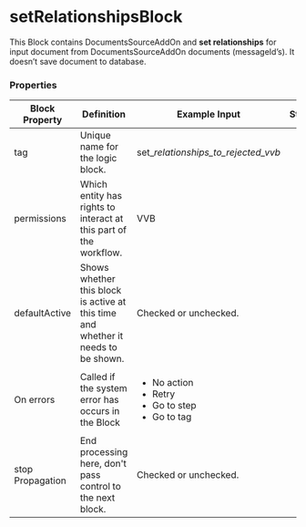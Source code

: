# setRelationshipsBlock

This Block contains DocumentsSourceAddOn and **set relationships** for input document from DocumentsSourceAddOn documents (messageId’s). It doesn’t save document to database.

### Properties

| Block Property   | Definition                                                                        | Example Input                                                                         | Status |
| ---------------- | --------------------------------------------------------------------------------- | ------------------------------------------------------------------------------------- | ------ |
| tag              | Unique name for the logic block.                                                  | set\__relationships\_to\_rejected\_vvb_                                               |        |
| permissions      | Which entity has rights to interact at this part of the workflow.                 | VVB                                                                                   |        |
| defaultActive    | Shows whether this block is active at this time and whether it needs to be shown. | Checked or unchecked.                                                                 |        |
| On errors        | Called if the system error has occurs in the Block                                | <p></p><ul><li>No action</li><li>Retry</li><li>Go to step</li><li>Go to tag</li></ul> |        |
| stop Propagation | End processing here, don't pass control to the next block.                        | Checked or unchecked.                                                                 |        |
